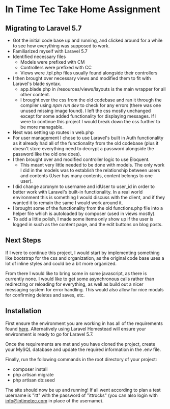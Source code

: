 # In Time Tec Take Home Assignment

## Migrating to Laravel 5.7
* Got the initial code base up and running, and clicked around for a while to see how everything was supposed to work.
* Familiarized myself with Laravel 5.7
* Identified necessary files
    * Models were prefixed with CM
    * Controllers were prefixed with CC
    * Views were .tpl.php files usually found alongside their controllers
* I then brought over necessary views and modified them to fit with Laravel's blade syntax.
    * app.blade.php in /resources/views/layouts is the main wrapper for all other content.
    * I brought over the css from the old codebase and ran it through the compiler using *npm run dev* to check for any errors (there was one unused missing image found).  I left the css mostly unchanged except for some added functionality for displaying messages.  If I were to continue this project I would break down the css further to be more managable.
* Next was setting up routes in web.php
* For user management I chose to use Laravel's built in Auth functionality as it already had all of the functionality from the old codebase (plus it doesn't store everything need to decrypt a password alongside the password like the old one does).
* I then brought over and modified controller logic to use Eloquent.
    * This meant very little needed to be done with models.  The only work I did in the models was to establish the relationship between users and contents (User has many contents, content belongs to one user).
* I did change acronym to username and idUser to user_id in order to better work with Laravel's built-in functionality.  In a real world environment this is something I would discuss with the client, and if they wanted it to remain the same I would work around it.
* I brought some of the functionality from the old functions.php file into a helper file which is autoloaded by composer (used in views mostly).
* To add a little polish, I made some items only show up if the user is logged in such as the content page, and the edit buttons on blog posts.

## Next Steps
If I were to continue this project, I would start by implementing something like bootstrap for the css and organization, as the original code base uses a lot of inline styles and could be a bit more organized.  

From there I would like to bring some in some javascript, as there is currently none.  I would like to get some asynchronous calls rather than redirecting or reloading for everything, as well as build out a nicer messaging system for error handling.  This would also allow for nice modals for confirming deletes and saves, etc. 


## Installation

First ensure the environment you are working in has all of the requirements found [here](https://laravel.com/docs/5.7/installation#server-requirements).  Alternatively using Laravel Homestead will ensure your environment is ready to go for Laravel 5.7.  

Once the requirements are met and you have cloned the project, create your MySQL database and update the required information in the .env file. 

Finally, run the following commands in the root directory of your project:
* composer install
* php artisan migrate
* php artisan db:seed

The site should now be up and running!  If all went according to plan a test username is "itt" with the password of "ittrocks" (you can also login with info@intimetec.com in place of the username).